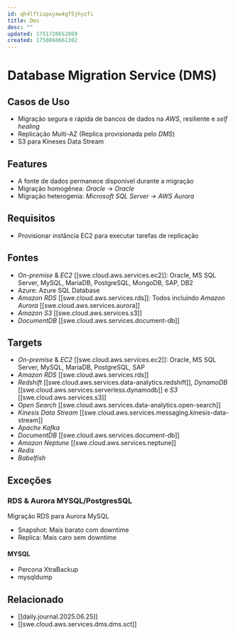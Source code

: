 ```yaml
---
id: qh4lftiupxyxw4gf5jhyzfi
title: Dms
desc: ""
updated: 1751720652869
created: 1750868661302
---
```


# Database Migration Service (DMS)

## Casos de Uso

- Migração segura e rápida de bancos de dados na _AWS_, resiliente e _self healing_
- Replicação Multi-AZ (Replica provisionada pelo _DMS_)
- S3 para Kineses Data Stream

## Features

- A fonte de dados permanece disponível durante a migração
- Migração homogênea: _Oracle_ -> _Oracle_
- Migração heterogenia: _Microsoft SQL Server_ -> _AWS Aurora_

## Requisitos

- Provisionar instância EC2 para executar tarefas de replicação

## Fontes

- _On-premise_ & _EC2_ [[swe.cloud.aws.services.ec2]]: Oracle, MS SQL Server, MySQL, MariaDB, PostgreSQL, MongoDB, SAP, DB2
- Azure: Azure SQL Database
- _Amazon RDS_ [[swe.cloud.aws.services.rds]]: Todos incluindo _Amazon Aurora_ [[swe.cloud.aws.services.aurora]]
- _Amazon S3_ [[swe.cloud.aws.services.s3]]
- _DocumentDB_ [[swe.cloud.aws.services.document-db]]

## Targets

- _On-premise_ & _EC2_ [[swe.cloud.aws.services.ec2]]: Oracle, MS SQL Server, MySQL, MariaDB, PostgreSQL, SAP
- _Amazon RDS_ [[swe.cloud.aws.services.rds]]
- _Redshift_ [[swe.cloud.aws.services.data-analytics.redshift]], _DynamoDB_ [[swe.cloud.aws.services.serverless.dynamodb]] e _S3_ [[swe.cloud.aws.services.s3]]
- _Open Search_ [[swe.cloud.aws.services.data-analytics.open-search]]
- _Kinesis Data Stream_ [[swe.cloud.aws.services.messaging.kinesis-data-stream]]
- _Apache Kafka_
- _DocumentDB_ [[swe.cloud.aws.services.document-db]]
- _Amazon Neptune_ [[swe.cloud.aws.services.neptune]]
- _Redis_
- _Babelfish_

## Exceções

### RDS & Aurora MYSQL/PostgresSQL

Migração RDS para Aurora MySQL

- Snapshot: Mais barato com downtime
- Replica: Mais caro sem downtime

#### MYSQL

- Percona XtraBackup
- mysqldump

## Relacionado

- [[daily.journal.2025.06.25]]
- [[swe.cloud.aws.services.dms.dms.sct]]
